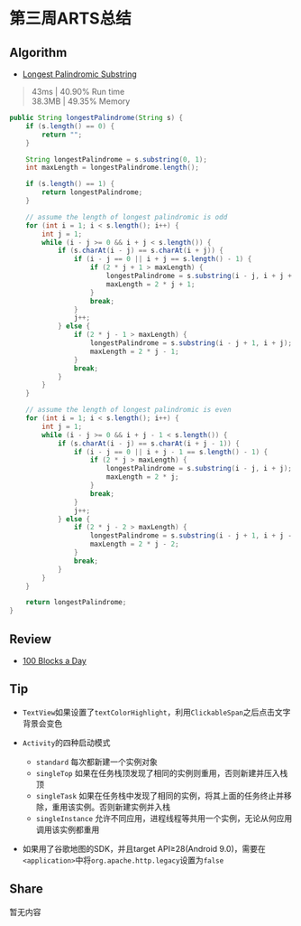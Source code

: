 # 第三周ARTS总结
## Algorithm
- [Longest Palindromic Substring](https://leetcode.com/problems/longest-palindromic-substring/)
> 43ms | 40.90% Run time  
> 38.3MB | 49.35% Memory
```java
public String longestPalindrome(String s) {
    if (s.length() == 0) {
        return "";
    }

    String longestPalindrome = s.substring(0, 1);
    int maxLength = longestPalindrome.length();

    if (s.length() == 1) {
        return longestPalindrome;
    }

    // assume the length of longest palindromic is odd
    for (int i = 1; i < s.length(); i++) {
        int j = 1;
        while (i - j >= 0 && i + j < s.length()) {
            if (s.charAt(i - j) == s.charAt(i + j)) {
                if (i - j == 0 || i + j == s.length() - 1) {
                    if (2 * j + 1 > maxLength) {
                        longestPalindrome = s.substring(i - j, i + j + 1);
                        maxLength = 2 * j + 1;
                    }
                    break;
                }
                j++;
            } else {
                if (2 * j - 1 > maxLength) {
                    longestPalindrome = s.substring(i - j + 1, i + j);
                    maxLength = 2 * j - 1;
                }
                break;
            }
        }
    }

    // assume the length of longest palindromic is even
    for (int i = 1; i < s.length(); i++) {
        int j = 1;
        while (i - j >= 0 && i + j - 1 < s.length()) {
            if (s.charAt(i - j) == s.charAt(i + j - 1)) {
                if (i - j == 0 || i + j - 1 == s.length() - 1) {
                    if (2 * j > maxLength) {
                        longestPalindrome = s.substring(i - j, i + j);
                        maxLength = 2 * j;
                    }
                    break;
                }
                j++;
            } else {
                if (2 * j - 2 > maxLength) {
                    longestPalindrome = s.substring(i - j + 1, i + j - 1);
                    maxLength = 2 * j - 2;
                }
                break;
            }
        }
    }

    return longestPalindrome;
}
```

## Review
- [100 Blocks a Day](https://waitbutwhy.com/2016/10/100-blocks-day.html)

## Tip
+ `TextView`如果设置了`textColorHighlight`，利用`ClickableSpan`之后点击文字背景会变色
+ `Activity`的四种启动模式
    + `standard` 每次都新建一个实例对象
    + `singleTop` 如果在任务栈顶发现了相同的实例则重用，否则新建并压入栈顶
    + `singleTask` 如果在任务栈中发现了相同的实例，将其上面的任务终止并移除，重用该实例。否则新建实例并入栈
    + `singleInstance` 允许不同应用，进程线程等共用一个实例，无论从何应用调用该实例都重用
    
+ 如果用了谷歌地图的SDK，并且target API≥28(Android 9.0)，需要在`<application>`中将`org.apache.http.legacy`设置为`false`

## Share
暂无内容

<Vssue title="第三周ARTS总结" />